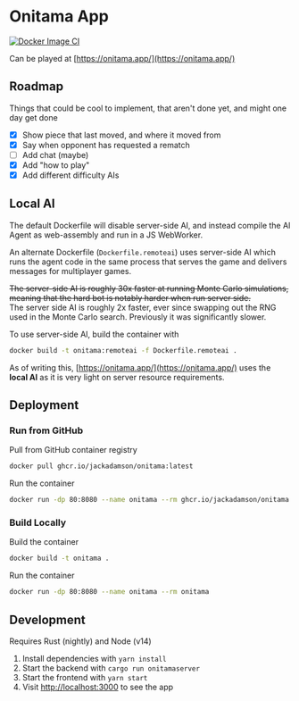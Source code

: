 # Onitama App
[![Docker Image CI](https://github.com/jackadamson/onitama/actions/workflows/docker-image.yml/badge.svg)](https://github.com/jackadamson/onitama/pkgs/container/onitama)

Can be played at [https://onitama.app/](https://onitama.app/)

## Roadmap

Things that could be cool to implement, that aren't done yet, and might one day get done

- [x] Show piece that last moved, and where it moved from
- [x] Say when opponent has requested a rematch
- [ ] Add chat (maybe)
- [x] Add "how to play"
- [x] Add different difficulty AIs

## Local AI

The default Dockerfile will disable server-side AI, and instead compile the AI Agent as web-assembly and run in a
JS WebWorker.

An alternate Dockerfile (`Dockerfile.remoteai`) uses server-side AI which runs the agent code in the same process that
serves the game and delivers messages for multiplayer games.

~~The server-side AI is roughly 30x faster at running Monte Carlo simulations, meaning that the hard bot is notably harder when run server side.~~  
The server side AI is roughly 2x faster, ever since swapping out the RNG used in the Monte Carlo search. Previously it was
significantly slower.

To use server-side AI, build the container with
```bash
docker build -t onitama:remoteai -f Dockerfile.remoteai .
```

As of writing this, [https://onitama.app/](https://onitama.app/) uses the **local AI** as it is
very light on server resource requirements.

## Deployment

### Run from GitHub

Pull from GitHub container registry
```bash
docker pull ghcr.io/jackadamson/onitama:latest
```

Run the container
```bash
docker run -dp 80:8080 --name onitama --rm ghcr.io/jackadamson/onitama:latest
```

### Build Locally

Build the container
```bash
docker build -t onitama .
```

Run the container
```bash
docker run -dp 80:8080 --name onitama --rm onitama
```

## Development

Requires Rust (nightly) and Node (v14)  

1. Install dependencies with `yarn install`  
1. Start the backend with `cargo run onitamaserver`
1. Start the frontend with `yarn start`
1. Visit [http://localhost:3000](http://localhost:3000) to see the app
